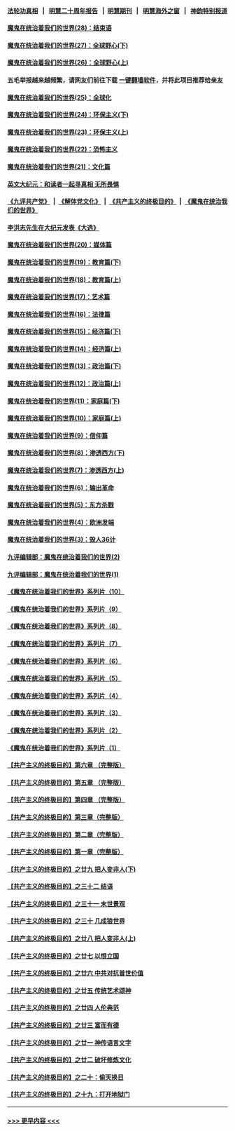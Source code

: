 #### [法轮功真相](https://github.com/gfw-breaker/truth/blob/master/README.md?t=0) &nbsp;&nbsp;|&nbsp;&nbsp; [明慧二十周年报告](https://github.com/gfw-breaker/mh-reports/blob/master/README.md?t=0) &nbsp;&nbsp;|&nbsp;&nbsp;[明慧期刊](https://github.com/gfw-breaker/mh-qikan) &nbsp;&nbsp;|&nbsp;&nbsp; [明慧海外之窗](https://github.com/gfw-breaker/mh-news/blob/master/README.md?t=0) &nbsp;&nbsp;|&nbsp;&nbsp; [神韵特别报道](https://github.com/gfw-breaker/mh-news/blob/master/shenyun.md?t=0)
#### [魔鬼在统治着我们的世界(28)：结束语](../pages/nsc422/n10936246.md?t=06220951) 
#### [魔鬼在统治着我们的世界(27)：全球野心(下)](../pages/nsc422/n10928319.md?t=06220951) 
#### [魔鬼在统治着我们的世界(26)：全球野心(上)](../pages/nsc422/n10900318.md?t=06220951) 
#### 五毛举报越来越频繁，请网友们前往下载 [一键翻墙软件](https://github.com/gfw-breaker/ssr-accounts)，并将此项目推荐给亲友
#### [魔鬼在统治着我们的世界(25)：全球化](../pages/nsc422/n10788205.md?t=06220951) 
#### [魔鬼在统治着我们的世界(24)：环保主义(下)](../pages/nsc422/n10695307.md?t=06220951) 
#### [魔鬼在统治着我们的世界(23)：环保主义(上)](../pages/nsc422/n10688613.md?t=06220951) 
#### [魔鬼在统治着我们的世界(22)：恐怖主义](../pages/nsc422/n10614727.md?t=06220951) 
#### [魔鬼在统治着我们的世界(21)：文化篇](../pages/nsc422/n10597706.md?t=06220951) 
#### [英文大纪元：和读者一起寻真相 无所畏惧](../pages/nsc422/n12542027.md?t=06220951) 
#### [《九评共产党》](https://github.com/begood0513/9ping.md/blob/master/README.md) &nbsp;|&nbsp; [《解体党文化》](../../../../jtdwh.md/blob/master/README.md)  &nbsp;|&nbsp; [《共产主义的终极目的》](../../../../gczydzjmd.md/blob/master/README.md) &nbsp;|&nbsp; [《魔鬼在统治我们的世界》](../../../../mgztzwmdsj.md/blob/master/README.md) 
#### [李洪志先生在大纪元发表《大选》](../pages/nsc422/n12534746.md?t=06220951) 
#### [魔鬼在统治着我们的世界(20)：媒体篇](../pages/nsc422/n10586579.md?t=06220951) 
#### [魔鬼在统治着我们的世界(19)：教育篇(下)](../pages/nsc422/n10564808.md?t=06220951) 
#### [魔鬼在统治着我们的世界(18)：教育篇(上)](../pages/nsc422/n10526970.md?t=06220951) 
#### [魔鬼在统治着我们的世界(17)：艺术篇](../pages/nsc422/n10499093.md?t=06220951) 
#### [魔鬼在统治着我们的世界(16)：法律篇](../pages/nsc422/n10485969.md?t=06220951) 
#### [魔鬼在统治着我们的世界(15)：经济篇(下)](../pages/nsc422/n10469975.md?t=06220951) 
#### [魔鬼在统治着我们的世界(14)：经济篇(上)](../pages/nsc422/n10457370.md?t=06220951) 
#### [魔鬼在统治着我们的世界(13)：政治篇(下)](../pages/nsc422/n10448270.md?t=06220951) 
#### [魔鬼在统治着我们的世界(12)：政治篇(上)](../pages/nsc422/n10444576.md?t=06220951) 
#### [魔鬼在统治着我们的世界(11)：家庭篇(下)](../pages/nsc422/n10440961.md?t=06220951) 
#### [魔鬼在统治着我们的世界(10)：家庭篇(上)](../pages/nsc422/n10435448.md?t=06220951) 
#### [魔鬼在统治着我们的世界(9)：信仰篇](../pages/nsc422/n10432159.md?t=06220951) 
#### [魔鬼在统治着我们的世界(8)：渗透西方(下)](../pages/nsc422/n10429603.md?t=06220951) 
#### [魔鬼在统治着我们的世界(7)：渗透西方(上)](../pages/nsc422/n10426013.md?t=06220951) 
#### [魔鬼在统治着我们的世界(6)：输出革命](../pages/nsc422/n10421536.md?t=06220951) 
#### [魔鬼在统治着我们的世界(5)：东方杀戮](../pages/nsc422/n10417707.md?t=06220951) 
#### [魔鬼在统治着我们的世界(4)：欧洲发端](../pages/nsc422/n10414890.md?t=06220951) 
#### [魔鬼在统治着我们的世界(3)：毁人36计](../pages/nsc422/n10411583.md?t=06220951) 
#### [九评编辑部：魔鬼在统治着我们的世界(2)](../pages/nsc422/n10410036.md?t=06220951) 
#### [九评编辑部：魔鬼在统治着我们的世界(1)](../pages/nsc422/n10406825.md?t=06220951) 
#### [《魔鬼在统治着我们的世界》系列片（10）](../pages/nsc422/n12292670.md?t=06220951) 
#### [《魔鬼在统治着我们的世界》系列片（9）](../pages/nsc422/n12290859.md?t=06220951) 
#### [《魔鬼在统治着我们的世界》系列片（8）](../pages/nsc422/n12287445.md?t=06220951) 
#### [《魔鬼在统治着我们的世界》系列片（7）](../pages/nsc422/n12283425.md?t=06220951) 
#### [《魔鬼在统治着我们的世界》系列片（6）](../pages/nsc422/n12282314.md?t=06220951) 
#### [《魔鬼在统治着我们的世界》系列片（5）](../pages/nsc422/n12281419.md?t=06220951) 
#### [《魔鬼在统治着我们的世界》系列片（4）](../pages/nsc422/n12274024.md?t=06220951) 
#### [《魔鬼在统治着我们的世界》系列片（3）](../pages/nsc422/n12271322.md?t=06220951) 
#### [《魔鬼在统治着我们的世界》系列片（2）](../pages/nsc422/n12269049.md?t=06220951) 
#### [《魔鬼在统治着我们的世界》系列片（1）](../pages/nsc422/n12267575.md?t=06220951) 
#### [【共产主义的终极目的】第六章 （完整版）](../pages/nsc422/n11428913.md?t=06220951) 
#### [【共产主义的终极目的】第五章 （完整版）](../pages/nsc422/n11428912.md?t=06220951) 
#### [【共产主义的终极目的】第四章 （完整版）](../pages/nsc422/n11428907.md?t=06220951) 
#### [【共产主义的终极目的】第三章（完整版）](../pages/nsc422/n11428848.md?t=06220951) 
#### [【共产主义的终极目的】第二章（完整版）](../pages/nsc422/n11428831.md?t=06220951) 
#### [【共产主义的终极目的】第一章（完整版）](../pages/nsc422/n11417651.md?t=06220951) 
#### [【共产主义的终极目的】之廿九 把人变非人(下)](../pages/nsc422/n11344140.md?t=06220951) 
#### [【共产主义的终极目的】之三十二 结语](../pages/nsc422/n11360535.md?t=06220951) 
#### [【共产主义的终极目的】之三十一 末世景观](../pages/nsc422/n11351129.md?t=06220951) 
#### [【共产主义的终极目的】之三十 几成狼世界](../pages/nsc422/n11348280.md?t=06220951) 
#### [【共产主义的终极目的】之廿八 把人变非人(上)](../pages/nsc422/n11340492.md?t=06220951) 
#### [【共产主义的终极目的】之廿七 以恨立国](../pages/nsc422/n11336944.md?t=06220951) 
#### [【共产主义的终极目的】之廿六 中共对抗普世价值](../pages/nsc422/n11324785.md?t=06220951) 
#### [【共产主义的终极目的】之廿五 传统艺术颂神](../pages/nsc422/n11296396.md?t=06220951) 
#### [【共产主义的终极目的】之廿四 人伦典范](../pages/nsc422/n11296397.md?t=06220951) 
#### [【共产主义的终极目的】之廿三 富而有德](../pages/nsc422/n11283598.md?t=06220951) 
#### [【共产主义的终极目的】之廿一 神传语言文字](../pages/nsc422/n11263265.md?t=06220951) 
#### [【共产主义的终极目的】之廿二 破坏修炼文化](../pages/nsc422/n11245728.md?t=06220951) 
#### [【共产主义的终极目的】之二十：偷天换日](../pages/nsc422/n11238846.md?t=06220951) 
#### [【共产主义的终极目的】之十九：打开地狱门](../pages/nsc422/n11206376.md?t=06220951) 

----
#### [ >>> 更早内容 <<< ](../indexes/nsc422-earlier.md)
